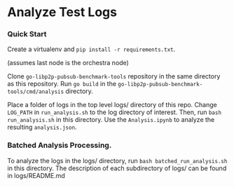 # Analyze Test Logs


### Quick Start

Create a virtualenv and `pip install -r requirements.txt`.

(assumes last node is the orchestra node)

Clone `go-libp2p-pubsub-benchmark-tools` repository in the same directory as
this repository. Run `go build` in the `go-libp2p-pubsub-benchmark-tools/cmd/analysis`
directory.

Place a folder of logs in the top level logs/ directory of this repo. Change
`LOG_PATH` in `run_analysis.sh` to the log directory of interest. Then, run
`bash run_analysis.sh` in this directory. Use the `Analysis.ipynb` to analyze
the resulting `analysis.json`.

### Batched Analysis Processing.

To analyze the logs in the logs/ directory, run `bash batched_run_analysis.sh` 
in this directory. The description of each subdirectory of logs/ can be found
in logs/README.md
